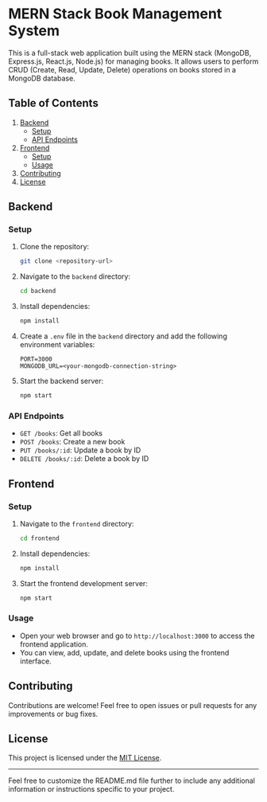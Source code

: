 # MERN Stack Book Management System

This is a full-stack web application built using the MERN stack (MongoDB, Express.js, React.js, Node.js) for managing books. It allows users to perform CRUD (Create, Read, Update, Delete) operations on books stored in a MongoDB database.

## Table of Contents

1. [Backend](#backend)
    - [Setup](#backend-setup)
    - [API Endpoints](#api-endpoints)
2. [Frontend](#frontend)
    - [Setup](#frontend-setup)
    - [Usage](#frontend-usage)
3. [Contributing](#contributing)
4. [License](#license)

## Backend

### Setup

1. Clone the repository:
   ```bash
   git clone <repository-url>
   ```

2. Navigate to the `backend` directory:
   ```bash
   cd backend
   ```

3. Install dependencies:
   ```bash
   npm install
   ```

4. Create a `.env` file in the `backend` directory and add the following environment variables:
   ```env
   PORT=3000
   MONGODB_URL=<your-mongodb-connection-string>
   ```

5. Start the backend server:
   ```bash
   npm start
   ```

### API Endpoints

- `GET /books`: Get all books
- `POST /books`: Create a new book
- `PUT /books/:id`: Update a book by ID
- `DELETE /books/:id`: Delete a book by ID

## Frontend

### Setup

1. Navigate to the `frontend` directory:
   ```bash
   cd frontend
   ```

2. Install dependencies:
   ```bash
   npm install
   ```

3. Start the frontend development server:
   ```bash
   npm start
   ```

### Usage

- Open your web browser and go to `http://localhost:3000` to access the frontend application.
- You can view, add, update, and delete books using the frontend interface.

## Contributing

Contributions are welcome! Feel free to open issues or pull requests for any improvements or bug fixes.

## License

This project is licensed under the [MIT License](LICENSE).

---

Feel free to customize the README.md file further to include any additional information or instructions specific to your project.
